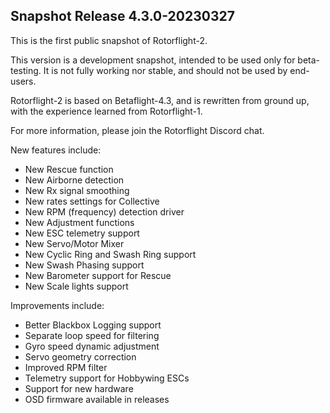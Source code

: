 ## Snapshot Release 4.3.0-20230327

This is the first public snapshot of Rotorflight-2.

This version is a development snapshot, intended to be used only for beta-testing.
It is not fully working nor stable, and should not be used by end-users.

Rotorflight-2 is based on Betaflight-4.3, and is rewritten from ground up,
with the experience learned from Rotorflight-1.

For more information, please join the Rotorflight Discord chat.

New features include:

- New Rescue function
- New Airborne detection
- New Rx signal smoothing
- New rates settings for Collective
- New RPM (frequency) detection driver
- New Adjustment functions
- New ESC telemetry support
- New Servo/Motor Mixer
- New Cyclic Ring and Swash Ring support
- New Swash Phasing support
- New Barometer support for Rescue
- New Scale lights support

Improvements include:

- Better Blackbox Logging support
- Separate loop speed for filtering
- Gyro speed dynamic adjustment
- Servo geometry correction
- Improved RPM filter
- Telemetry support for Hobbywing ESCs
- Support for new hardware
- OSD firmware available in releases

